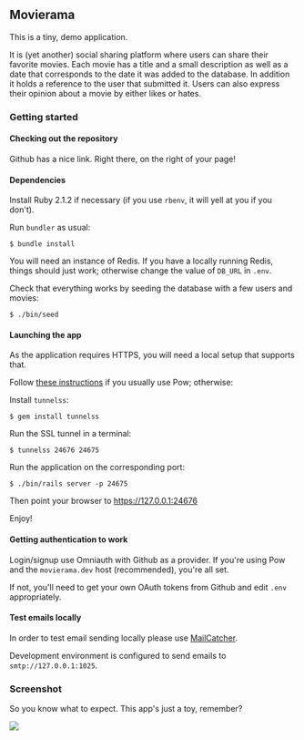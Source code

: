 ## Movierama

This is a tiny, demo application.

It is (yet another) social sharing platform where users can share their favorite
movies. Each movie has a title and a small description as well as a date that
corresponds to the date it was added to the database. In addition it holds a
reference to the user that submitted it. Users can also express their opinion
about a movie by either likes or hates.

### Getting started

#### Checking out the repository

Github has a nice link. Right there, on the right of your page!


#### Dependencies

Install Ruby 2.1.2 if necessary (if you use `rbenv`, it will yell at you if you
don't).

Run `bundler` as usual:

    $ bundle install

You will need an instance of Redis.  If you have a locally running Redis, things
should just work; otherwise change the value of `DB_URL` in `.env`.

Check that everything works by seeding the database with a few users and movies:

    $ ./bin/seed


#### Launching the app

As the application requires HTTPS, you will need a local setup that supports
that.

Follow [these instructions](http://dec0de.me/2014/10/pow-ssl/) if you usually
use Pow; otherwise:

Install `tunnelss`:

    $ gem install tunnelss

Run the SSL tunnel in a terminal:

    $ tunnelss 24676 24675

Run the application on the corresponding port:

    $ ./bin/rails server -p 24675

Then point your browser to https://127.0.0.1:24676

Enjoy!


#### Getting authentication to work

Login/signup use Omniauth with Github as a provider. If you're using Pow and the
`movierama.dev` host (recommended), you're all set.

If not, you'll need to get your own OAuth tokens from Github and edit
`.env` appropriately.

#### Test emails locally

In order to test email sending locally please use [MailCatcher](https://mailcatcher.me/).

Development environment is configured to send emails to `smtp://127.0.0.1:1025`.

### Screenshot

So you know what to expect. This app's just a toy, remember?

![](https://dl.dropboxusercontent.com/spa/cbazgcyvth7jydp/-4eusn-o.png)

